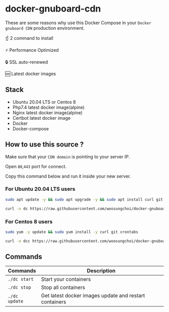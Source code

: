 # docker-gnuboard-cdn

These are some reasons why use this Docker Compose in your `Docker gnuboard CDN` production environment.

☝️ 2 command to install

⚡ Performance Optimized

🔒 SSL auto-renewed

🆕 Latest docker images

## Stack

- Ubuntu 20.04 LTS or Centos 8
- Php7.4 latest docker image(alpine)
- Nginx latest docker image(alpine)
- Certbot latest docker image
- Docker
- Docker-compose

## How to use this source ?

Make sure that your `CDN domain` is pointing to your server IP.

Open `80`,`443` port for connect.

Copy this command below and run it inside your new server. 

### For Ubuntu 20.04 LTS users

```bash
sudo apt update -y && sudo apt upgrade -y && sudo apt install curl git cron -y && sudo apt autoremove -y
```

```bash
curl -o dc https://raw.githubusercontent.com/woosungchoi/docker-gnuboard-cdn/master/dc && bash dc setup && rm -f dc
```

### For Centos 8 users

```bash
sudo yum -y update && sudo yum install -y curl git crontabs
```

```bash
curl -o dcc https://raw.githubusercontent.com/woosungchoi/docker-gnuboard-cdn/master/dcc && bash dcc setup && rm -f dcc
```

## Commands

| Commands  | Description  |
|---|---|
| `./dc start`  | Start your containers  |
| `./dc stop`  | Stop all containers  |
| `./dc update`  | Get latest docker images update and restart containers |
